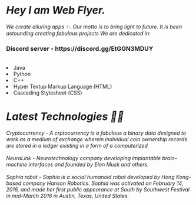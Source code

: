 # ***Hey I am Web Flyer.***
*We create alluring apps ✨. Our motto is to bring light to future. It is been astounding creating fabulous projects We are dedicated in: <br>*
<h3>Discord server - https://discord.gg/EtGGN3MDUY</h3>
<font style = "Lucida Calligraphy">
<br>
<li>Java</li>
<li>Python</li>
<li>C++</li>
<li>Hyper Textup Markup Language (HTML)</li>
<li>Cascading Stylesheet (CSS)</li>
<h1><i>Latest Technologies 👨‍💻<i></h1>
<i><i>Cryptocurrency - A crptocurrency is a fabulous a binary data designed to work as a medium of exchange wherein individual coin ownership records are stored in a ledger existing in a form of a computerized<i><i><br><br>
<i><i>NeuraLink - Neurotechnology company developing implantable brain–machine interfaces and founded by Elon Musk and others. <i><i><br><br>
<i><i>Sophia robot - Sophia is a social humanoid robot developed by Hong Kong-based company Hanson Robotics. Sophia was activated on February 14, 2016, and made her first public appearance at South by Southwest Festival in mid-March 2016 in Austin, Texas, United States. <i><i><br>
